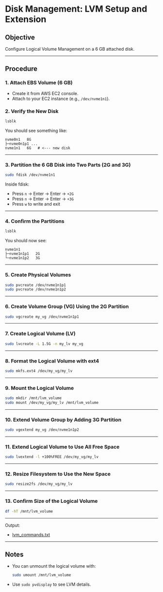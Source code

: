 # Disk Management: LVM Setup and Extension

## Objective

Configure Logical Volume Management on a 6 GB attached disk.

---

## Procedure

### 1. Attach EBS Volume (6 GB)
- Create it from AWS EC2 console.
- Attach to your EC2 instance (e.g., `/dev/nvme1n1`).

### 2. Verify the New Disk

```bash
lsblk
```

You should see something like:

```
nvme0n1   8G
├─nvme0n1p1 ...
nvme1n1   6G   # <--- new disk
```

---

### 3. Partition the 6 GB Disk into Two Parts (2G and 3G)

```bash
sudo fdisk /dev/nvme1n1
```

Inside fdisk:
- Press `n` → Enter → Enter → `+2G`
- Press `n` → Enter → Enter → `+3G`
- Press `w` to write and exit

---

### 4. Confirm the Partitions

```bash
lsblk
```

You should now see:

```
nvme1n1
├─nvme1n1p1   2G
└─nvme1n1p2   3G
```

---

### 5. Create Physical Volumes

```bash
sudo pvcreate /dev/nvme1n1p1
sudo pvcreate /dev/nvme1n1p2
```

---

### 6. Create Volume Group (VG) Using the 2G Partition

```bash
sudo vgcreate my_vg /dev/nvme1n1p1
```

---

### 7. Create Logical Volume (LV)

```bash
sudo lvcreate -L 1.5G -n my_lv my_vg
```

---

### 8. Format the Logical Volume with ext4

```bash
sudo mkfs.ext4 /dev/my_vg/my_lv
```

---

### 9. Mount the Logical Volume

```bash
sudo mkdir /mnt/lvm_volume
sudo mount /dev/my_vg/my_lv /mnt/lvm_volume
```

---

### 10. Extend Volume Group by Adding 3G Partition

```bash
sudo vgextend my_vg /dev/nvme1n1p2
```

---

### 11. Extend Logical Volume to Use All Free Space

```bash
sudo lvextend -l +100%FREE /dev/my_vg/my_lv
```

---

### 12. Resize Filesystem to Use the New Space

```bash
sudo resize2fs /dev/my_vg/my_lv
```

---

### 13. Confirm Size of the Logical Volume

```bash
df -hT /mnt/lvm_volume
```

---


Output:
- [lvm_commands.txt](lvm_commands.txt)

---
## Notes

- You can unmount the logical volume with:
  ```bash
  sudo umount /mnt/lvm_volume
  ```
- Use `sudo pvdisplay` to see LVM details.
